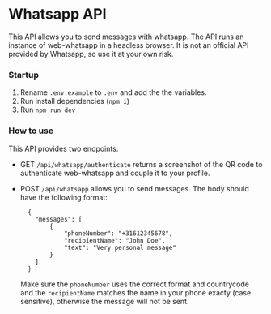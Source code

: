 # Whatsapp API

This API allows you to send messages with whatsapp. The API runs an instance of web-whatsapp in a headless browser. It is not an official API provided by Whatsapp, so use it at your own risk.

### Startup

1. Rename `.env.example` to `.env` and add the the variables.
2. Run install dependencies (`npm i`)
3. Run `npm run dev`

### How to use

This API provides two endpoints:

- GET `/api/whatsapp/authenticate` returns a screenshot of the QR code to authenticate web-whatsapp and couple it to your profile.
- POST `/api/whatsapp` allows you to send messages. The body should have the following format:

  ```
    {
      "messages": [
          {
              "phoneNumber": "+31612345678",
              "recipientName": "John Doe",
              "text": "Very personal message"
          }
      ]
    }
  ```

  Make sure the `phoneNumber` uses the correct format and countrycode and the `recipientName` matches the name in your phone exacty (case sensitive), otherwise the message will not be sent.
